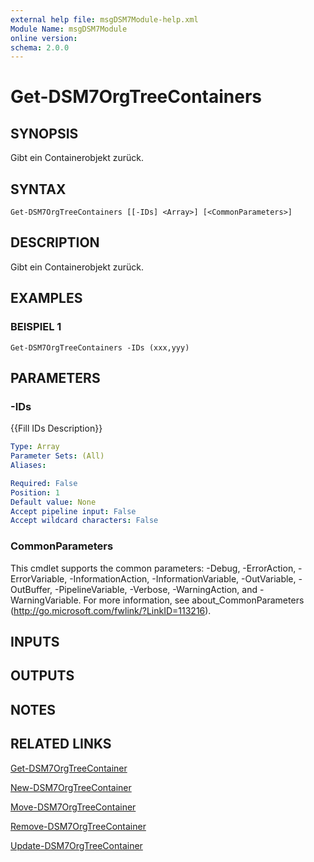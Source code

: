 ```yaml
---
external help file: msgDSM7Module-help.xml
Module Name: msgDSM7Module
online version:
schema: 2.0.0
---
```


# Get-DSM7OrgTreeContainers

## SYNOPSIS
Gibt ein Containerobjekt zurück.

## SYNTAX

```
Get-DSM7OrgTreeContainers [[-IDs] <Array>] [<CommonParameters>]
```

## DESCRIPTION
Gibt ein Containerobjekt zurück.

## EXAMPLES

### BEISPIEL 1
```
Get-DSM7OrgTreeContainers -IDs (xxx,yyy)
```

## PARAMETERS

### -IDs
{{Fill IDs Description}}

```yaml
Type: Array
Parameter Sets: (All)
Aliases:

Required: False
Position: 1
Default value: None
Accept pipeline input: False
Accept wildcard characters: False
```

### CommonParameters
This cmdlet supports the common parameters: -Debug, -ErrorAction, -ErrorVariable, -InformationAction, -InformationVariable, -OutVariable, -OutBuffer, -PipelineVariable, -Verbose, -WarningAction, and -WarningVariable. For more information, see about_CommonParameters (http://go.microsoft.com/fwlink/?LinkID=113216).

## INPUTS

## OUTPUTS

## NOTES

## RELATED LINKS

[Get-DSM7OrgTreeContainer]()

[New-DSM7OrgTreeContainer]()

[Move-DSM7OrgTreeContainer]()

[Remove-DSM7OrgTreeContainer]()

[Update-DSM7OrgTreeContainer]()

